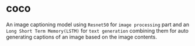 # coco

An image captioning model using `Resnet50` for `image processing` part and an `Long Short Term Memory(LSTM)` for `text generation` combining them for auto generating captions of an image based on the image contents.
